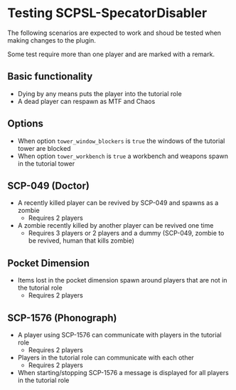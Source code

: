 # Testing SCPSL-SpecatorDisabler

The following scenarios are expected to work and shoud be tested when
making changes to the plugin.

Some test require more than one player and are marked with a remark.

## Basic functionality

- Dying by any means puts the player into the tutorial role
- A dead player can respawn as MTF and Chaos

## Options

- When option `tower_window_blockers` is `true` the windows of the tutorial tower are blocked
- When option `tower_workbench` is `true` a workbench and weapons spawn in the tutorial tower

## SCP-049 (Doctor)

- A recently killed player can be revived by SCP-049 and spawns as a zombie
  - Requires 2 players
- A zombie recently killed by another player can be revived one time
  - Requires 3 players or 2 players and a dummy (SCP-049, zombie to be revived, human that kills zombie)

## Pocket Dimension
- Items lost in the pocket dimension spawn around players that are not in the tutorial role
  - Requires 2 players

## SCP-1576 (Phonograph)
- A player using SCP-1576 can communicate with players in the tutorial role
  - Requires 2 players
- Players in the tutorial role can communicate with each other
  - Requires 2 players
- When starting/stopping SCP-1576 a message is displayed for all players in the tutorial role

